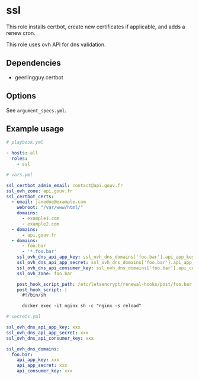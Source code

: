 # ssl

This role installs certbot, create new certificates if applicable, and adds a renew cron.

This role uses ovh API for dns validation.

## Dependencies

- geerlingguy.certbot

## Options

See `argument_specs.yml`.

## Example usage

```yaml
# playbook.yml

- hosts: all
  roles:
    - ssl
```

```yaml
# vars.yml

ssl_certbot_admin_email: contact@api.gouv.fr
ssl_ovh_zone: api.gouv.fr
ssl_certbot_certs:
  - email: janedoe@example.com
    webroot: "/var/www/html/"
    domains:
      - example1.com
      - example2.com
  - domains:
      - api.gouv.fr
  - domains:
      - foo.bar
      - '*.foo.bar'
    ssl_ovh_dns_api_app_key: ssl_ovh_dns_domains['foo.bar'].api_app_key
    ssl_ovh_dns_api_app_secret: ssl_ovh_dns_domains['foo.bar'].api_app_secret
    ssl_ovh_dns_api_consumer_key: ssl_ovh_dns_domains['foo.bar'].api_consumer_key
    ssl_ovh_zone: foo.bar

    post_hook_script_path: /etc/letsencrypt/renewal-hooks/post/foo.bar
    post_hook_script: |
      #!/bin/sh

      docker exec -it nginx sh -c "nginx -s reload"
```

```yaml
# secrets.yml

ssl_ovh_dns_api_app_key: xxx
ssl_ovh_dns_api_app_secret: xxx
ssl_ovh_dns_api_consumer_key: xxx

ssl_ovh_dns_domains:
  foo.bar:
    api_app_key: xxx
    api_app_secret: xxx
    api_consumer_key: xxx

```
